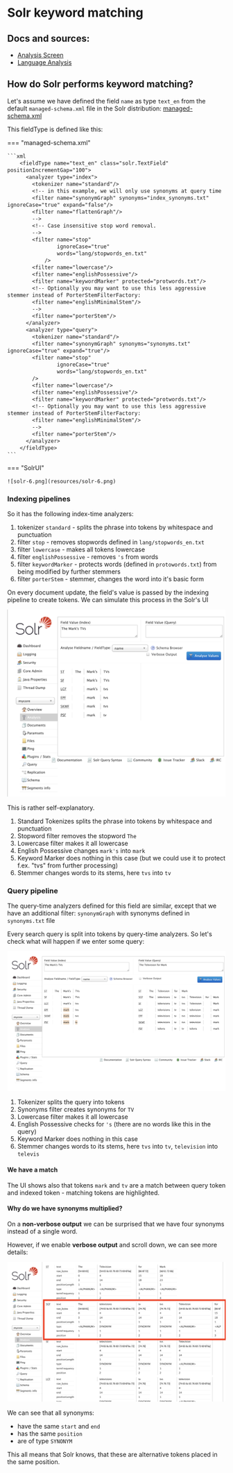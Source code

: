 # Solr keyword matching

## Docs and sources:

* [Analysis Screen](https://solr.apache.org/guide/solr/latest/indexing-guide/analysis-screen.html)
* [Language Analysis](https://solr.apache.org/guide/solr/latest/indexing-guide/language-analysis.html)


## How do Solr performs keyword matching?

Let's assume we have defined the field `name` as type `text_en` from the default `managed-schema.xml` file in the Solr
distribution: [managed-schema.xml](https://github.com/apache/solr/blob/main/solr/server/solr/configsets/_default/conf/managed-schema.xml)

This fieldType is defined like this:

=== "managed-schema.xml"

    ```xml
        <fieldType name="text_en" class="solr.TextField" positionIncrementGap="100">
          <analyzer type="index">
            <tokenizer name="standard"/>
            <!-- in this example, we will only use synonyms at query time
            <filter name="synonymGraph" synonyms="index_synonyms.txt" ignoreCase="true" expand="false"/>
            <filter name="flattenGraph"/>
            -->
            <!-- Case insensitive stop word removal.
            -->
            <filter name="stop"
                    ignoreCase="true"
                    words="lang/stopwords_en.txt"
                />
            <filter name="lowercase"/>
            <filter name="englishPossessive"/>
            <filter name="keywordMarker" protected="protwords.txt"/>
            <!-- Optionally you may want to use this less aggressive stemmer instead of PorterStemFilterFactory:
            <filter name="englishMinimalStem"/>
            -->
            <filter name="porterStem"/>
          </analyzer>
          <analyzer type="query">
            <tokenizer name="standard"/>
            <filter name="synonymGraph" synonyms="synonyms.txt" ignoreCase="true" expand="true"/>
            <filter name="stop"
                    ignoreCase="true"
                    words="lang/stopwords_en.txt"
            />
            <filter name="lowercase"/>
            <filter name="englishPossessive"/>
            <filter name="keywordMarker" protected="protwords.txt"/>
            <!-- Optionally you may want to use this less aggressive stemmer instead of PorterStemFilterFactory:
            <filter name="englishMinimalStem"/>
            -->
            <filter name="porterStem"/>
          </analyzer>
        </fieldType>
    ```

=== "SolrUI"

    ![solr-6.png](resources/solr-6.png)

### Indexing pipelines

So it has the following index-time analyzers:

1. tokenizer `standard` - splits the phrase into tokens by whitespace and punctuation 
2. filter `stop` - removes stopwords defined in `lang/stopwords_en.txt`
3. filter `lowercase` - makes all tokens lowercase
4. filter `englishPossessive` - removes `'s` from words
5. filter `keywordMarker` - protects words (defined in `protowords.txt`) from being modified by further stemmers
6. filter `porterStem` - stemmer, changes the word into it's basic form

On every document update, the field's value is passed by the indexing pipeline
to create tokens. We can simulate this process in the Solr's UI

![solr-7.png](resources/solr-7.png)

This is rather self-explanatory.

1. Standard Tokenizes splits the phrase into tokens by whitespace and punctuation
2. Stopword filter removes the stopword `The`
3. Lowercase filter makes it all lowercase
4. English Possessive changes `mark's` into `mark`
5. Keyword Marker does nothing in this case (but we could use it to protect f.ex. "tvs" from further processing)
6. Stemmer changes words to its stems, here `tvs` into `tv`

### Query pipeline 

The query-time analyzers defined for this field are similar, except that
we have an additional filter: `synonymGraph` with synonyms defined in `synonyms.txt` file

Every search query is split into tokens by query-time analyzers. So let's check what will happen if we enter some query:

![solr-8.png](resources/solr-8.png)

1. Tokenizer splits the query into tokens
2. Synonyms filter creates synonyms for `TV`
3. Lowercase filter makes it all lowercase
4. English Possessive checks for `'s` (there are no words like this in the query)
5. Keyword Marker does nothing in this case
6. Stemmer changes words to its stems, here `tvs` into `tv`, `television` into `televis`

#### We have a match
The UI shows also that tokens `mark` and `tv` are a match between query token and indexed token - matching tokens are highlighted.

#### Why do we have synonyms multiplied?
On a **non-verbose output** we can be surprised that we have four
synonyms instead of a single word. 

However, if we enable **verbose output** and scroll down, we can see more details:

![solr-9.png](resources/solr-9.png)

We can see that all synonyms:

* have the same `start` and `end`
* has the same `position`
* are of type `SYNONYM`

This all means that Solr knows, that these are alternative tokens
placed in the same position.